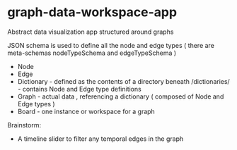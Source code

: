 # graph-data-workspace-app
Abstract data visualization app structured around graphs

JSON schema is used to define all the node and edge types ( there are meta-schemas nodeTypeSchema and edgeTypeSchema )

* Node
* Edge
* Dictionary - defined as the contents of a directory beneath /dictionaries/ - contains Node and Edge type definitions
* Graph - actual data , referencing a dictionary ( composed of Node and Edge types )
* Board - one instance or workspace for a graph


Brainstorm:
* A timeline slider to filter any temporal edges in the graph

